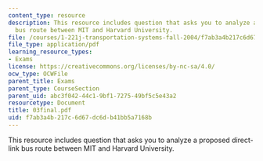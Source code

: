 ```yaml
---
content_type: resource
description: This resource includes question that asks you to analyze a proposed direct-link
  bus route between MIT and Harvard University.
file: /courses/1-221j-transportation-systems-fall-2004/f7ab3a4b217c6d67dc6db41bb5a7168b_03final.pdf
file_type: application/pdf
learning_resource_types:
- Exams
license: https://creativecommons.org/licenses/by-nc-sa/4.0/
ocw_type: OCWFile
parent_title: Exams
parent_type: CourseSection
parent_uid: abc3f042-44c1-9bf1-7275-49bf5c5e43a2
resourcetype: Document
title: 03final.pdf
uid: f7ab3a4b-217c-6d67-dc6d-b41bb5a7168b
---
```

This resource includes question that asks you to analyze a proposed direct-link bus route between MIT and Harvard University.